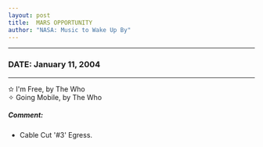 ```yaml
---
layout: post
title:  MARS OPPORTUNITY
author: "NASA: Music to Wake Up By"
---
```


----
### DATE: January 11, 2004
----
✫ I'm Free, by The Who  &nbsp;<br />✧ Going Mobile, by The Who

##### Comment:
* Cable Cut '#3'
Egress.
